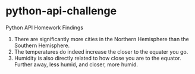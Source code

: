 # python-api-challenge
Python API Homework Findings

1. There are significantly more cities in the Northern Hemisphere than the Southern Hemisphere.
2. The temperatures do indeed increase the closer to the equater you go. 
3. Humidity is also directly related to how close you are to the equator. Further away, less humid, and closer, more humid. 

